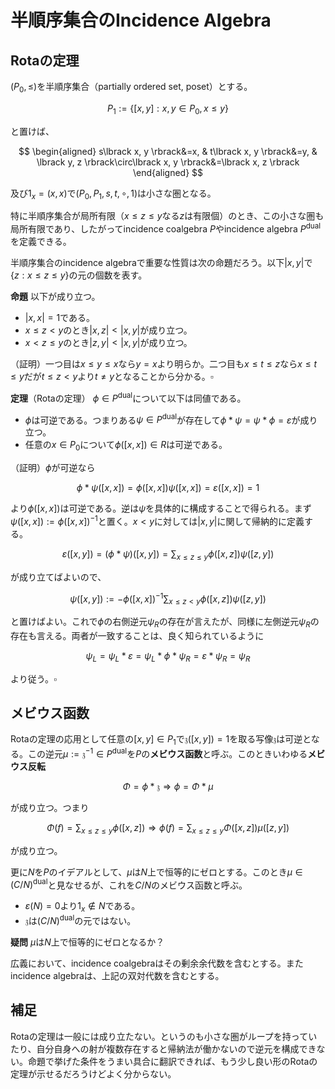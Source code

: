 
# 半順序集合のIncidence Algebra

## Rotaの定理

$( P_{0}, \le )$を半順序集合（partially ordered set, poset）とする。

$$
P_{1}:=\lbrace \lbrack x, y \rbrack : x, y\in P_{0}, x\le y \rbrace
$$

と置けば、

$$
\begin{aligned} s\lbrack x, y \rbrack&=x, & t\lbrack x, y \rbrack&=y, & \lbrack y, z \rbrack\circ\lbrack x, y \rbrack&=\lbrack x, z \rbrack \end{aligned}
$$

及び$1_{x}=( x, x )$で$( P_{0}, P_{1}, s, t, \circ, 1 )$は小さな圏となる。

特に半順序集合が局所有限（$x\le z\le y$なる$z$は有限個）のとき、この小さな圏も局所有限であり、したがってincidence coalgebra $P$やincidence algebra $P^{\mathrm{dual}}$を定義できる。

半順序集合のincidence algebraで重要な性質は次の命題だろう。以下$\vert x, y \vert$で$\lbrace z : x\le z \le y \rbrace$の元の個数を表す。

**命題** 以下が成り立つ。

- $\vert x, x \vert=1$である。
- $x\le z\lt y$のとき$\vert x, z \vert\lt\vert x, y \vert$が成り立つ。
- $x\lt z\le y$のとき$\vert z, y \vert\lt\vert x, y \vert$が成り立つ。

（証明）一つ目は$x\le y\le x$なら$y=x$より明らか。二つ目も$x\le t\le z$なら$x\le t\le y$だが$t\le z\lt y$より$t\neq y$となることから分かる。$\square$

**定理**（Rotaの定理） $\phi\in P^{\mathrm{dual}}$について以下は同値である。

- $\phi$は可逆である。つまりある$\psi\in P^{\mathrm{dual}}$が存在して$\phi\ast\psi=\psi\ast\phi=\varepsilon$が成り立つ。
- 任意の$x\in P_{0}$について$\phi( \lbrack x, x \rbrack )\in R$は可逆である。

（証明）$\phi$が可逆なら

$$
\phi\ast\psi( \lbrack x, x \rbrack )=\phi( \lbrack x, x \rbrack )\psi( \lbrack x, x \rbrack )=\varepsilon( \lbrack x, x \rbrack )=1
$$

より$\phi( \lbrack x, x \rbrack )$は可逆である。逆は$\psi$を具体的に構成することで得られる。まず$\psi( \lbrack x, x \rbrack ):=\phi( \lbrack x, x \rbrack )^{-1}$と置く。$x\lt y$に対しては$\vert x, y \vert$に関して帰納的に定義する。

$$
\varepsilon( \lbrack x, y \rbrack )=( \phi\ast\psi )( \lbrack x, y \rbrack )=\sum_{x\le z\le y}\phi( \lbrack x, z \rbrack )\psi( \lbrack z, y \rbrack )
$$

が成り立てばよいので、

$$
\psi( \lbrack x, y \rbrack ):=-\phi( \lbrack x, x \rbrack )^{-1}\sum_{x\le z\lt y}\phi( \lbrack x, z \rbrack )\psi( \lbrack z, y \rbrack )
$$

と置けばよい。これで$\phi$の右側逆元$\psi_{R}$の存在が言えたが、同様に左側逆元$\psi_{R}$の存在も言える。両者が一致することは、良く知られているように

$$
\psi_{L}=\psi_{L}\ast\varepsilon=\psi_{L}\ast\phi\ast\psi_{R}=\varepsilon\ast\psi_{R}=\psi_{R}
$$

より従う。$\square$



## メビウス函数

Rotaの定理の応用として任意の$\lbrack x, y \rbrack\in P_{1}$で$\mathfrak{z}( \lbrack x, y \rbrack )=1$を取る写像$\mathfrak{z}$は可逆となる。この逆元$\mu:=\mathfrak{z}^{-1}\in P^{\mathrm{dual}}$を$P$の**メビウス函数**と呼ぶ。このときいわゆる**メビウス反転**

$$
\Phi=\phi\ast\mathfrak{z}\Longrightarrow \phi=\Phi\ast\mu
$$

が成り立つ。つまり

$$
\Phi( f )=\sum_{x\le z\le y}\phi( \lbrack x, z \rbrack )\Longrightarrow\phi( f )=\sum_{x\le z\le y}\Phi( \lbrack x, z \rbrack )\mu( \lbrack z, y \rbrack )
$$

が成り立つ。

更に$N$を$P$のイデアルとして、$\mu$は$N$上で恒等的にゼロとする。このとき$\mu\in( C/N )^{\mathrm{dual}}$と見なせるが、これを$C/N$のメビウス函数と呼ぶ。

- $\varepsilon( N )=0$より$1_{x}\notin N$である。
- $\mathfrak{z}$は$( C/N )^{\mathrm{dual}}$の元ではない。

**疑問** $\mu$は$N$上で恒等的にゼロとなるか？

広義において、incidence coalgebraはその剰余余代数を含むとする。またincidence algebraは、上記の双対代数を含むとする。



## 補足

Rotaの定理は一般には成り立たない。というのも小さな圏がループを持っていたり、自分自身への射が複数存在すると帰納法が働かないので逆元を構成できない。命題で挙げた条件をうまい具合に翻訳できれば、もう少し良い形のRotaの定理が示せるだろうけどよく分からない。
